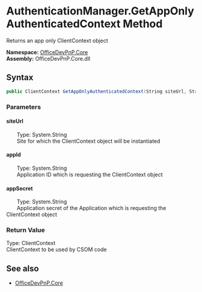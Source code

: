# AuthenticationManager.GetAppOnlyAuthenticatedContext Method  
Returns an app only ClientContext object  

**Namespace:** [OfficeDevPnP.Core](OfficeDevPnP.Core.md)  
**Assembly:** OfficeDevPnP.Core.dll  
## Syntax
```C#
public ClientContext GetAppOnlyAuthenticatedContext(String siteUrl, String appId, String appSecret)
```
### Parameters
#### siteUrl  
&emsp;&emsp;Type: System.String  
&emsp;&emsp;Site for which the ClientContext object will be instantiated  

#### appId  
&emsp;&emsp;Type: System.String  
&emsp;&emsp;Application ID which is requesting the ClientContext object  

#### appSecret  
&emsp;&emsp;Type: System.String  
&emsp;&emsp;Application secret of the Application which is requesting the ClientContext object  

### Return Value
Type: ClientContext  
ClientContext to be used by CSOM code

## See also
- [OfficeDevPnP.Core](OfficeDevPnP.Core.md)
